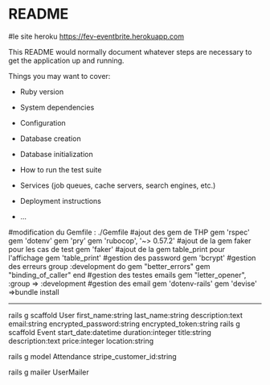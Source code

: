 # README

#le site heroku
https://fev-eventbrite.herokuapp.com


This README would normally document whatever steps are necessary to get the
application up and running.

Things you may want to cover:

* Ruby version

* System dependencies

* Configuration

* Database creation

* Database initialization

* How to run the test suite

* Services (job queues, cache servers, search engines, etc.)

* Deployment instructions

* ...

#modification du Gemfile : ./Gemfile
	#ajout des gem de THP
	gem 'rspec'
	gem 'dotenv'
	gem 'pry'
	gem 'rubocop', '~> 0.57.2'
	#ajout de la gem faker pour les cas de test
	gem 'faker'
	#ajout de la gem table_print pour l'affichage
	gem 'table_print'
	#gestion des password
	gem 'bcrypt'
	#gestion des erreurs
	group :development do
	  gem "better_errors"
	  gem "binding_of_caller"
	end
	#gestion des testes emails
	gem "letter_opener", :group => :development
	#gestion des email
	gem 'dotenv-rails'
	gem 'devise'
=>bundle install


*******************************
rails g scaffold User first_name:string last_name:string description:text email:string encrypted_password:string encrypted_token:string
rails g scaffold Event start_date:datetime duration:integer title:string description:text price:integer location:string

rails g model Attendance stripe_customer_id:string


rails g mailer UserMailer